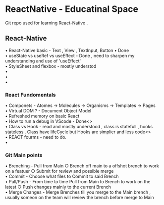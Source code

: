 # ReactNative - Educatinal Space
  Git repo used for learning React-Native . <br>
## React-Native
• React-Native basic - Text , View , TextInput, Button 	• Done  <br>
• useState vs useRef vs useEffect - Done , need to sharpen my understanding and use of 'useEffect'  <br>
• StyleSheet and flexbox - mostly understod <br>
•<br>
•<br>
•<br>
### React Fundomentals
• Componets - Atomes -> Molecules -> Organisms -> Templates -> Pages  <br>
• Virtual DOM ? - Document Object Model  <br>
• Refreshed memory on basic React  <br>
• How to run a debug in VScode - Done<>  <br>
• Class vs Hook - read and mostly understood , class is statefull , hooks stateless . Class have lifeCycle but Hooks are simplier and less code<> <br>
• REACT fourms - need to do.<br>
•<br>
### Git  Main points 
• Brenching -  Pull from Main ○ Brench off main to a offshot brench to work on a featuer ○ Submit for review and possible merge    <br>
• Commit - Choose what files to Commit to said Brench     <br>
• Pull/Push - From time to time Pull from Main to Brench to work on the latest ○ Push changes mainly to the current Brench  <br>
• Merge Changes - Merge Brenches till you merge to the Main brench , usually someon on the team will review the brench before merge to Main <br>

